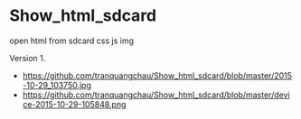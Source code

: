 # Show_html_sdcard
open html from sdcard css js img

Version 1.
- https://github.com/tranquangchau/Show_html_sdcard/blob/master/2015-10-29_103750.jpg
- https://github.com/tranquangchau/Show_html_sdcard/blob/master/device-2015-10-29-105848.png
